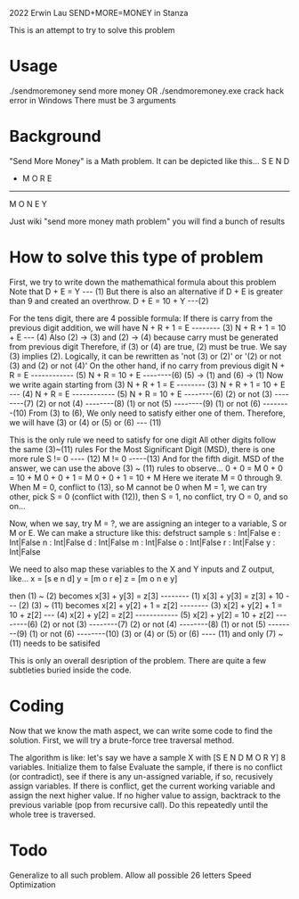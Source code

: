 2022 Erwin Lau
SEND+MORE=MONEY in Stanza

This is an attempt to try to solve this problem

# Usage
./sendmoremoney send more money
OR
./sendmoremoney.exe crack hack error
in Windows
There must be 3 arguments

# Background
"Send More Money" is a Math problem. It can be depicted like this...
    S E N D
+   M O R E
-----------
  M O N E Y

Just wiki "send more money math problem" you will find a bunch of results

# How to solve this type of problem
First, we try to write down the mathemathical formula about this problem
Note that 
D + E = Y --- (1)
But there is also an alternative if D + E is greater than 9 and created an overthrow.
D + E = 10 + Y ---(2)

For the tens digit, there are 4 possible formula:
If there is carry from the previous digit addition, we will have
N + R + 1 = E -------- (3)
N + R + 1 = 10 + E --- (4)
Also (2) -> (3) and (2) -> (4) because carry must be generated from previous digit
Therefore, if (3) or (4) are true, (2) must be true. We say (3) implies (2). Logically, it can be rewritten as 'not (3) or (2)' or '(2) or not (3) and (2) or not (4)'
On the other hand, if no carry from previous digit
N + R = E ------------ (5)
N + R = 10 + E --------(6)
(5) -> (1) and (6) -> (1)
Now we write again starting from (3)
N + R + 1 = E -------- (3)
N + R + 1 = 10 + E --- (4)
N + R = E ------------ (5)
N + R = 10 + E --------(6)
(2) or not (3) --------(7)
(2) or not (4) --------(8) 
(1) or not (5) --------(9)
(1) or not (6) --------(10)
From (3) to (6), We only need to satisfy either one of them. 
Therefore, we will have (3) or (4) or (5) or (6) --- (11)

This is the only rule we need to satisfy for one digit
All other digits follow the same (3)~(11) rules
For the Most Significant Digit (MSD), there is one more rule 
S != 0 ---- (12)
M != 0 -----(13)
And for the fifth digit. MSD of the answer, we can use the above (3) ~ (11) rules to observe...
0 + 0 = M
0 + 0 = 10 + M
0 + 0 + 1 = M
0 + 0 + 1 = 10 + M
Here we iterate M = 0 through 9. 
When M = 0, conflict to (13), so M cannot be 0
when M = 1, we can try other, pick S = 0 (conflict with (12)), then S = 1, no conflict, try O = 0, and so on...

Now, when we say, try M = ?, we are assigning an integer to a variable, S or M or E.
We can make a structure like this:
defstruct sample
   s : Int|False
   e : Int|False
   n : Int|False
   d : Int|False
   m : Int|False
   o : Int|False
   r : Int|False
   y : Int|False

We need to also map these variables to the X and Y inputs and Z output, like...
 x = [s e n d]
 y = [m o r e]
 z = [m o n e y]

then (1) ~ (2) becomes
 x[3] + y[3] = z[3] -------- (1)
 x[3] + y[3] = z[3] + 10 --- (2)
 (3) ~ (11) becomes
 x[2] + y[2] + 1 = z[2] -------- (3)
 x[2] + y[2] + 1 = 10 + z[2] --- (4)
 x[2] + y[2] = z[2] ------------ (5)
 x[2] + y[2] = 10 + z[2] --------(6)
 (2) or not (3) --------(7)
 (2) or not (4) --------(8) 
 (1) or not (5) --------(9)
 (1) or not (6) --------(10)
 (3) or (4) or (5) or (6) ---- (11)
 and only (7) ~ (11) needs to be satisifed

This is only an overall desription of the problem.
There are quite a few subtleties buried inside the code.

# Coding

Now that we know the math aspect, we can write some code to find the solution.
First, we will try a brute-force tree traversal method.

The algorithm is like:
let's say we have a sample X with [S E N D M O R Y] 8 variables. Initialize them to false 
Evaluate the sample, if there is no conflict (or contradict),
see if there is any un-assigned variable, if so, recusively assign variables.
If there is conflict, get the current working variable and assign the next higher value.
If no higher value to assign, backtrack to the previous variable (pop from recursive call).
Do this repeatedly until the whole tree is traversed.

# Todo

Generalize to all such problem. Allow all possible 26 letters
Speed Optimization
